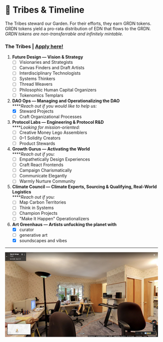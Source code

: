 # 🌟 Tribes & Timeline

The Tribes steward our Garden. For their efforts, they earn GRDN tokens. GRDN tokens yield a pro-rata distribution of EDN that flows to the GRDN. _GRDN tokens are non-transferrable and infinitely mintable._

### The Tribes | [Apply here!](https://edendao.typeform.com/vision-quest)

1. **Future Design — Vision & Strategy**
   * [ ] Visionaries and Strategists
   * [ ] Canvas Finders and Draft Artists
   * [ ] Interdisciplinary Technologists
   * [ ] Systems Thinkers
   * [ ] Thread Weavers
   * [ ] Philosophic Human Capital Organizers
   * [ ] Tokenomics Templars
2. **DAO Ops — Managing and Operationalizing the DAO**\
   ****_Reach out if you would like to help us:_
   * [x] Steward Projects
   * [ ] Craft Organizational Processes
3. **Protocol Labs — Engineering & Protocol R\&D**\
   ****_Looking for mission-oriented:_
   * [ ] Creative Money Lego Assemblers
   * [ ] 0–1 Solidity Creators
   * [ ] Product Stewards
4. **Growth Gurus — Activating the World**\
   ****_Reach out if you:_
   * [ ] Empathetically Design Experiences
   * [ ] Craft React Frontends
   * [ ] Campaign Charismatically
   * [ ] Communicate Elegantly
   * [ ] Warmly Nurture Community
5. **Climate Council — Climate Experts, Sourcing & Qualifying, Real-World Logistics**\
   ****_Reach out if you:_
   * [ ] Map Carbon Territories
   * [ ] Think in Systems
   * [ ] Champion Projects
   * [ ] "Make It Happen" Operationalizers
6. **Art Greenhaus — Artists unfucking the planet with**
   * [x] curator
   * [ ] generative art
   * [x] soundscapes and vibes

****

!["Working with the garage door open"](<../.gitbook/assets/image (13).png>)
